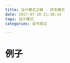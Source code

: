 ```yaml
---
title: 设计模式之蝉 - 状态模式
date: 2017-07-30 21:38:14
tags: 设计模式
categories: 读书笔记

---
```




# 例子




<!--more-->
